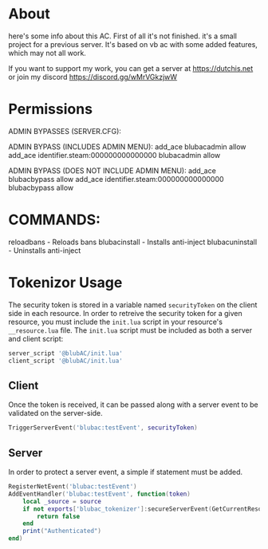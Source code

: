 # About
here's some info about this AC. First of all it's not finished. it's a small project for a previous server. It's based on vb ac with some added features, which may not all work. 

If you want to support my work, you can get a server at https://dutchis.net or join my discord https://discord.gg/wMrVGkzjwW



# Permissions
ADMIN BYPASSES (SERVER.CFG):

ADMIN BYPASS (INCLUDES ADMIN MENU):
add_ace blubacadmin allow 
add_ace identifier.steam:000000000000000 blubacadmin allow

ADMIN BYPASS (DOES NOT INCLUDE ADMIN MENU):
add_ace blubacbypass allow 
add_ace identifier.steam:000000000000000 blubacbypass allow


# COMMANDS:
reloadbans - Reloads bans
blubacinstall - Installs anti-inject
blubacuninstall - Uninstalls anti-inject



# Tokenizor Usage
The security token is stored in a variable named `securityToken` on the client side in each resource. In order to retreive the security token for a given resource, you must include the `init.lua` script in your resource's `__resource.lua` file. The `init.lua` script must be included as both a server and client script:
```lua
server_script '@blubAC/init.lua'
client_script '@blubAC/init.lua'
```

## Client
Once the token is received, it can be passed along with a server event to be validated on the server-side.
```lua
TriggerServerEvent('blubac:testEvent', securityToken)
```

## Server
In order to protect a server event, a simple if statement must be added.
```lua
RegisterNetEvent('blubac:testEvent')
AddEventHandler('blubac:testEvent', function(token)
	local _source = source
	if not exports['blubac_tokenizer']:secureServerEvent(GetCurrentResourceName(), _source, token) then
		return false
	end
	print("Authenticated")
end)
```
